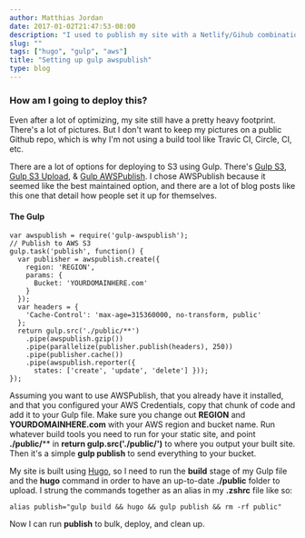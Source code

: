 ```yaml
---
author: Matthias Jordan
date: 2017-01-02T21:47:53-08:00
description: "I used to publish my site with a Netlify/Gihub combination. Now I'm using Gulp to pipe my production files to AWS S3."
slug: ""
tags: ["hugo", "gulp", "aws"]
title: "Setting up gulp awspublish"
type: blog
---
```


### How am I going to deploy this?
Even after a lot of optimizing, my site still have a pretty heavy footprint. There's a lot of pictures. But I don't want to keep my pictures on a public Github repo, which is why I'm not using a build tool like Travic CI, Circle, CI, etc.

There are a lot of options for deploying to S3 using Gulp. There's [Gulp S3](https://github.com/nkostelnik/gulp-s3), [Gulp S3 Upload](https://github.com/nkostelnik/gulp-s3), & [Gulp AWSPublish](https://github.com/pgherveou/gulp-awspublish). I chose AWSPublish because it seemed like the best maintained option, and there are a lot of blog posts like this one that detail how people set it up for themselves.

#### The Gulp

```
var awspublish = require('gulp-awspublish');
// Publish to AWS S3
gulp.task('publish', function() {
  var publisher = awspublish.create({
    region: 'REGION',
    params: {
      Bucket: 'YOURDOMAINHERE.com'
    }
  });
  var headers = {
    'Cache-Control': 'max-age=315360000, no-transform, public'
  };
  return gulp.src('./public/**')
    .pipe(awspublish.gzip())
    .pipe(parallelize(publisher.publish(headers), 250))
    .pipe(publisher.cache())
    .pipe(awspublish.reporter({
      states: ['create', 'update', 'delete'] }));
});
```

Assuming you want to use AWSPublish, that you already have it installed, and that you configured your AWS Credentials, copy that chunk of code and add it to your Gulp file. Make sure you change out **REGION** and **YOURDOMAINHERE.com** with your AWS region and bucket name. Run whatever build tools you need to run for your static site, and point **./public/**** in **return gulp.src('./public/')** to where you output your built site. Then it's a simple **gulp publish** to send everything to your bucket.

My site is built using [Hugo](https://gohugo.io), so I need to run the **build** stage of my Gulp file and the **hugo** command in order to have an up-to-date **./public** folder to upload. I strung the commands together as an alias in my **.zshrc** file like so:
```
alias publish="gulp build && hugo && gulp publish && rm -rf public"
```
Now I can run **publish** to bulk, deploy, and clean up.
